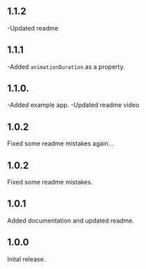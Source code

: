 ## 1.1.2
-Updated readme
## 1.1.1
-Added `animationDuration` as a property. 
## 1.1.0.
-Added example app.
-Updated readme video
## 1.0.2
Fixed some readme mistakes again...
## 1.0.2
Fixed some readme mistakes.
## 1.0.1
Added documentation and updated readme.
## 1.0.0
Inital release.


